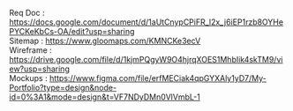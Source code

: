 Req Doc : https://docs.google.com/document/d/1aUtCnypCPiFR_l2x_j6iEP1rzb8OYHePYCKeKbCs-OA/edit?usp=sharing<br>
Sitemap : https://www.gloomaps.com/KMNCKe3ecV<br>
Wireframe : https://drive.google.com/file/d/1kjmPQgyW9O4hjrqXOES1MhbIik4skTM9/view?usp=sharing<br>
Mockups : https://www.figma.com/file/erfMECiak4qpGYXAly1yD7/My-Portfolio?type=design&node-id=0%3A1&mode=design&t=VF7NDyDMn0VlVmbL-1
